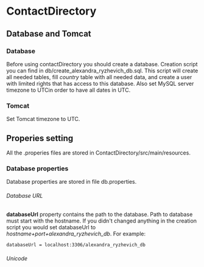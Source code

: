 # ContactDirectory
## Database and Tomcat
### Database
Before using contactDirectory you should create a database. Creation script you can find in db/create_alexandra_ryzhevich_db.sql.
This script will create all needed tables, fill _country_ table with all needed data, and create a user with limited rights that has access to this database.
Also set MySQL server timezone to UTCin order to have all dates in UTC.
### Tomcat
Set Tomcat timezone to UTC.
## Properies setting
All the .properies files are stored in ContactDirectory/src/main/resources.
### Database properties
Database properties are stored in file db.properties.
###### Database URL
**databaseUrl** property contains the path to the database. Path to database must start with the hostname. If you didn't changed anything in the creation script you would set databaseUrl to _hostname+port+alexandra_ryzhevich_db_.
For example:
```
databaseUrl = localhost:3306/alexandra_ryzhevich_db
```
###### Unicode
